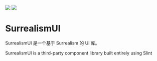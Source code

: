 <img
        src="https://img.shields.io/badge/SurrealismUI-0.3.5-orange?style=flat-square&logo=rust&logoColor=%23fff&labelColor=%23DEA584&color=%23DEA584"
      />
<img
        src="https://img.shields.io/badge/License-MIT-orange?style=flat-square&logoColor=%23fff&labelColor=%2323B898&color=%2323B898"
      />

# SurrealismUI

SurrealismUI 是一个基于 Surrealism 的 UI 库。

SurrealismUI is a third-party component library built entirely using Slint
